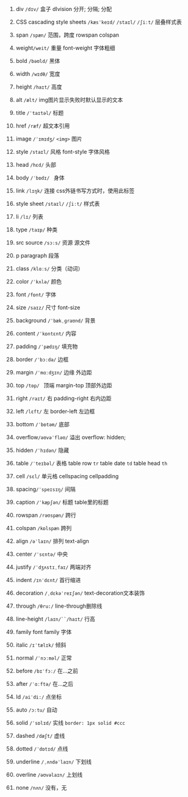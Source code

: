 1. div  `/dɪv/`  盒子    dIvision  分开; 分隔; 分配 

2. CSS cascading style sheets `/kæsˈkeɪd/` `/staɪl/` `/ʃiːt/`   层叠样式表

3. span `/spæn/`   范围，跨度     rowspan   colspan

4. weight`/weit/`    重量   font-weight 字体粗细

5. bold `/bəʊld/`    黑体

6. width `/wɪdθ/`   宽度

7. height `/haɪt/`   高度

8. alt `/ælt/`    img图片显示失败时默认显示的文本

9. title `/ˈtaɪtəl/`   标题

10. href `/ræf/`    超文本引用

11. image  `/ˈɪmɪdʒ/`     `<img>`   图片

12. style `/staɪl/`   风格     font-style 字体风格 

13. head `/hɛd/`   头部

14. body `/ˈbɒdɪ/ `  身体

15. link `/lɪŋk/`  连接  css外链书写方式时，使用此标签 

16. style sheet  `/staɪl/` `/ʃiːt/` 样式表

17. li `/lɪ/`    列表

18. type `/taɪp/`   种类

19. src   source  `/sɔːs/`   资源 源文件

20. p   paragraph 段落

21. class  `/klɑːs/` 分类（动词）

22. color `/ˈkʌlə/`   颜色

23. font `/fɒnt/`    字体          

24. size `/saɪz/`   尺寸      font-size

25. background `/ˈbækˌɡraʊnd/`   背景

26. content `/ˈkɒntɛnt/`   内容

27. padding `/ˈpædɪŋ/` 填充物 

28. border  `/ˈbɔːdə/`  边框

29. margin `/ˈmɑːdʒɪn/`  边缘   外边距

30. top `/tɒp/ `  顶端    margin-top 顶部外边距

31. right `/raɪt/`  右    padding-right 右内边距

32. left `/lɛft/`  左     border-left 左边框

33. bottom `/ˈbɒtəm/` 底部   

34. overflow`/əʊvəˈfləʊ/` 溢出  overflow: hidden;

35. hidden `/ˈhɪdən/` 隐藏

36. table `/ˈteɪbəl/`  表格      table row  `tr`        table date `td`      table head `th`

37. cell `/sɛl/`   单元格       cellspacing           cellpadding 

38. spacing`/ˈspeɪsɪŋ/` 间隔  

39. caption `/ˈkæpʃən/`  标题    table里的标题

40. rowspan `/rəʊspæn/`    跨行

41. colspan `/kɒlspæn`    跨列

42. align `/əˈlaɪn/`    排列       text-align   

43. center `/ˈsɛntə/`  中央  

44. justify  `/ˈdʒʌstɪˌfaɪ/`   两端对齐   

45. indent `/ɪnˈdɛnt/` 首行缩进

46. decoration  `/ˌdɛkəˈreɪʃən/`          text-decoration文本装饰

47. through `/θru:/`      line-through删除线

48. line-height  `/laɪn/``/haɪt/`   行高

49. family     font family 字体

50. italic `/ɪˈtælɪk/` 倾斜  

51. normal `/ˈnɔːməl/` 正常  

52. before  `/bɪˈfɔː/`   在...之前 

53. after  `/ˈɑːftə/`   在...之后

54. Id `/aiˈdi:/`   点坐标   

55. auto  `/ɔːtu/`  自动 

56. solid  `/ˈsɒlɪd/`  实线   `border: 1px solid #ccc`

57. dashed `/dæʃt/`   虚线 

58. dotted  `/ˈdɒtɪd/`   点线 

59. underline `/ˌʌndəˈlaɪn/`  下划线

60. overline `/əʊvəlaɪn/`  上划线   

61. none `/nʌn/`  没有，无 

    